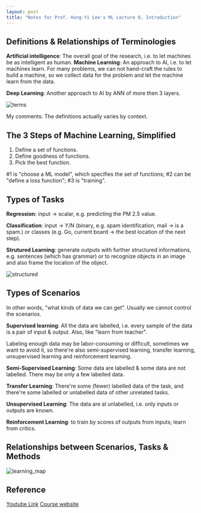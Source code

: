 ```yaml
---
layout: post
title: "Notes for Prof. Hung-Yi Lee's ML Lecture 0, Introduction"
---
```


## Definitions & Relationships of Terminologies
**Artificial intelligence**: The overall goal of the research, i.e. to let machines be as intelligent as human.
**Machine Learning**: An approach to AI, i.e. to let machines learn. For many problems, we can not hand-craft the rules to build a machine, so we collect data for the problem and let the machine learn from the data.

**Deep Learning**: Another approach to AI by ANN of more then 3 layers.

![terms](https://baliuzeger.github.io/sjl/assets/images/HYL_ML_00/terms.png)

My comments: The definitions actually varies by context.

## The 3 Steps of Machine Learning, Simplified
 1. Define a set of functions.
 2. Define goodness of functions.
 3. Pick the best function.

#1 is "choose a ML model", which specifies the set of functions; #2 can be "define a loss function"; #3 is "training".

## Types of Tasks

**Regression**: input -> scalar, e.g. predicting the PM 2.5 value.

**Classification**: input -> Y/N (binary, e.g. spam identification, mail -> is a spam.) or classes (e.g. Go, current board -> the best location of the next step).

**Strutured Learning**: generate outputs with further structured informations, e.g. sentences (which has grammar) or to recognize objects in an image and also frame the location of the object.

![structured](https://baliuzeger.github.io/sjl/assets/images/HYL_ML_00/structured.png)

## Types of Scenarios
In other words, "what kinds of data we can get". Usually we cannot control the scenarios.

**Supervised learning**: All the data are labelled, i.e. every sample of the data is a pair of input & output. Also, like "learn from teacher".

Labeling enough data may be labor-consuming or difficult, sometimes we want to avoid it, so there're also semi-supervised learning, transfer learning, unsupervised learning and reinforcement learning.

**Semi-Supervised Learning**: Some data are labelled & some data are not labelled. There may be only a few labelled data.

**Transfer Learning**: There're some (fewer) labelled data of the task, and there're some labelled or unlabelled data of other unrelated tasks.

**Unsupervised Learning**: The data are al unlabelled, i.e. only inputs or outputs are known.

**Reinforcement Learning**: to train by scores of outputs from inputs; learn from critics.


## Relationships between Scenarios, Tasks & Methods
![learning_map](https://baliuzeger.github.io/sjl/assets/images/HYL_ML_00/learning_map.png)

## Reference
[Youtube Link](https://youtu.be/CXgbekl66jc)
[Course website](http://speech.ee.ntu.edu.tw/~tlkagk/courses_ML17_2.html)
